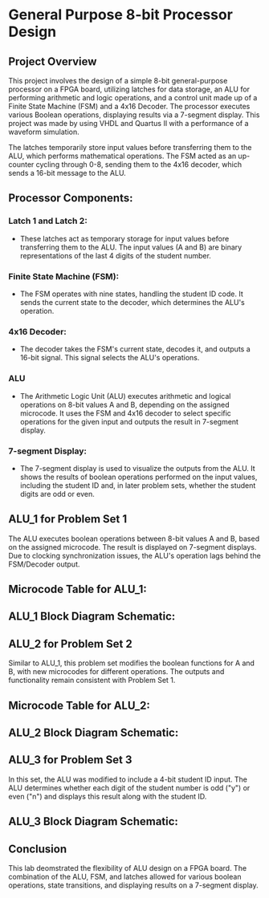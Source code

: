 # General Purpose 8-bit Processor Design
## Project Overview 
This project involves the design of a simple 8-bit general-purpose processor on a FPGA board, utilizing latches for data storage, an ALU for performing arithmetic and logic operations, and a control unit made up of a Finite State Machine (FSM) and a 4x16 Decoder. The processor executes various Boolean operations, displaying results via a 7-segment display. This project was made by using VHDL and Quartus II with a performance of a waveform simulation. 

The latches temporarily store input values before transferring them to the ALU, which performs mathematical operations. The FSM acted as an up-counter cycling through 0-8, sending them to the 4x16 decoder, which sends a 16-bit message to the ALU.
## Processor Components:
### Latch 1 and Latch 2:
- These latches act as temporary storage for input values before transferring them to the ALU. The input values (A and B) are binary representations of the last 4 digits of the student number.
### Finite State Machine (FSM):
- The FSM operates with nine states, handling the student ID code. It sends the current state to the decoder, which determines the ALU's operation.
### 4x16 Decoder:
- The decoder takes the FSM's current state, decodes it, and outputs a 16-bit signal. This signal selects the ALU's operations.
### ALU
- The Arithmetic Logic Unit (ALU) executes arithmetic and logical operations on 8-bit values A and B, depending on the assigned microcode. It uses the FSM and 4x16 decoder to select specific operations for the given input and outputs the result in 7-segment display.
### 7-segment Display:
- The 7-segment display is used to visualize the outputs from the ALU. It shows the results of boolean operations performed on the input values, including the student ID and, in later problem sets, whether the student digits are odd or even.
## ALU_1 for Problem Set 1
The ALU executes boolean operations between 8-bit values A and B, based on the assigned microcode. The result is displayed on 7-segment displays. Due to clocking synchronization issues, the ALU's operation lags behind the FSM/Decoder output.
## Microcode Table for ALU_1:

## ALU_1 Block Diagram Schematic:

## ALU_2 for Problem Set 2
Similar to ALU_1, this problem set modifies the boolean functions for A and B, with new microcodes for different operations. The outputs and functionality remain consistent with Problem Set 1.

## Microcode Table for ALU_2:

## ALU_2 Block Diagram Schematic:

## ALU_3 for Problem Set 3
In this set, the ALU was modified to include a 4-bit student ID input. The ALU determines whether each digit of the student number is odd ("y") or even ("n") and displays this result along with the student ID.
## ALU_3 Block Diagram Schematic:

## Conclusion
This lab deomstrated the flexibility of ALU design on a FPGA board. The combination of the ALU, FSM, and latches allowed for various boolean operations, state transitions, and displaying results on a 7-segment display.
